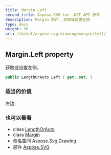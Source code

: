 ```yaml
---
title: Margin.Left
second_title: Aspose.SVG for .NET API 参考
description: Margin 财产. 获取或设置左侧
type: docs
weight: 30
url: /zh/net/aspose.svg.drawing/margin/left/
---
```

## Margin.Left property

获取或设置左侧。

```csharp
public LengthOrAuto Left { get; set; }
```

### 适当的价值

左边.

### 也可以看看

* class [LengthOrAuto](../../lengthorauto/)
* class [Margin](../)
* 命名空间 [Aspose.Svg.Drawing](../../margin/)
* 部件 [Aspose.SVG](../../../)


